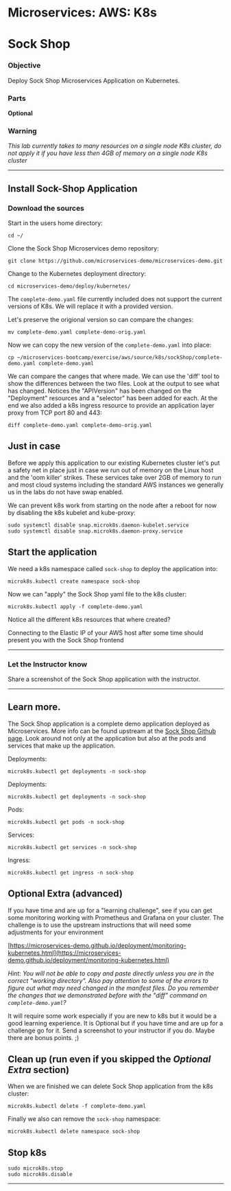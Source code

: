 # Microservices: AWS: K8s
# Sock Shop

### Objective

Deploy Sock Shop Microservices Application on Kubernetes.

### Parts

__Optional__

### Warning

_This lab currently takes to many resources on a single node K8s cluster, do not apply it if you have less then 4GB of memory on a single node K8s cluster_

___

## Install Sock-Shop Application

### Download the sources

Start in the users home directory:

~~~shell
cd ~/
~~~

Clone the Sock Shop Microservices demo repository:

~~~shell
git clone https://github.com/microservices-demo/microservices-demo.git
~~~

Change to the Kubernetes deployment directory:

~~~shell
cd microservices-demo/deploy/kubernetes/
~~~

The `complete-demo.yaml` file currently included does not support the current versions of K8s.  We will replace it with a provided version.

Let's preserve the origional version so can compare the changes:

~~~shell
mv complete-demo.yaml complete-demo-orig.yaml
~~~

Now we can copy the new version of the `complete-demo.yaml` into place:

~~~shell
cp ~/microservices-bootcamp/exercise/aws/source/k8s/sockShop/complete-demo.yaml complete-demo.yaml
~~~

We can compare the canges that where made.  We can use the 'diff' tool to show the differences between the two files.  Look at the output to see what has changed.  Notices the "APIVersion" has been changed on the "Deployment" resources and a "selector" has been added for each.  At the end we also added a k8s ingress resource to provide an application layer proxy from TCP port 80 and 443:

~~~shell
diff complete-demo.yaml complete-demo-orig.yaml
~~~

## Just in case

Before we apply this application to our existing Kubernetes cluster let's put a safety net in place just in case we run out of memory on the Linux host and the 'oom killer' strikes.  These services take over 2GB of memory to run and most cloud systems including the standard AWS instances we generally us in the labs do not have swap enabled.

We can prevent k8s work from starting on the node after a reboot for now by disabling the k8s kubelet and kube-proxy:

~~~shell
sudo systemctl disable snap.microk8s.daemon-kubelet.service
sudo systemctl disable snap.microk8s.daemon-proxy.service
~~~

## Start the application

We need a k8s namespace called `sock-shop` to deploy the application into:

~~~shell
microk8s.kubectl create namespace sock-shop
~~~

Now we can "apply" the Sock Shop yaml file to the k8s cluster:

~~~shell
microk8s.kubectl apply -f complete-demo.yaml
~~~

Notice all the different k8s resources that where created?

Connecting to the Elastic IP of your AWS host after some time should present you with the Sock Shop frontend

___

### Let the Instructor know

Share a screenshot of the Sock Shop application with the instructor.

___

## Learn more.

The Sock Shop application is a complete demo application deployed as Microservices.  More info can be found upstream at the [Sock Shop Github page](https://microservices-demo.github.io/).  Look around not only at the application but also at the pods and services that make up the application.


Deployments:

~~~shell
microk8s.kubectl get deployments -n sock-shop
~~~

Deployments:

~~~shell
microk8s.kubectl get deployments -n sock-shop
~~~

Pods:

~~~shell
microk8s.kubectl get pods -n sock-shop
~~~

Services:

~~~shell
microk8s.kubectl get services -n sock-shop
~~~

Ingress:

~~~shell
microk8s.kubectl get ingress -n sock-shop
~~~

## __Optional__ Extra (advanced)

If you have time and are up for a "learning challenge", see if you can get some monitoring working with Prometheus and Grafana on your cluster.  The challenge is to use the upstream instructions that will need some adjustments for your environment

[https://microservices-demo.github.io/deployment/monitoring-kubernetes.html](https://microservices-demo.github.io/deployment/monitoring-kubernetes.html)

_Hint: You will not be able to copy and paste directly unless you are in the correct "working directory".   Also pay attention to some of the errors to figure out what may need changed in the manifest files.  Do you remember the changes that we demonstrated before with the "diff" command on `complete-demo.yaml`?_  

It will require some work especially if you are new to k8s but it would be a good learning experience. It is Optional but if you have time and are up for a challenge go for it.  Send a screenshot to your instructor if you do.  Maybe there are bonus points. ;)

## Clean up (run even if you skipped the _Optional Extra_ section)

When we are finished we can delete Sock Shop application from the k8s cluster:

~~~shell
microk8s.kubectl delete -f complete-demo.yaml
~~~

Finally we also can remove the `sock-shop` namespace:

~~~shell
microk8s.kubectl delete namespace sock-shop
~~~

## Stop k8s

~~~shell
sudo microk8s.stop
sudo microk8s.disable
~~~

___
